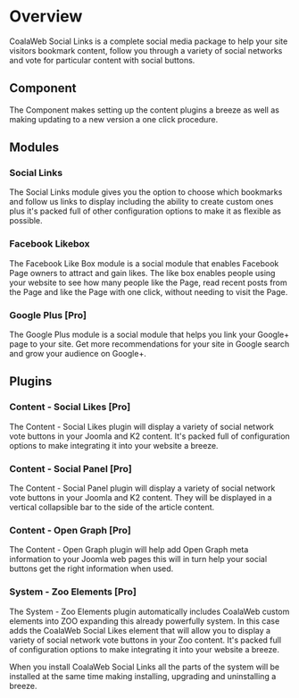 # Overview
CoalaWeb Social Links is a complete social media package to help your site 
visitors bookmark content, follow you through a variety of social networks and 
vote for particular content with social buttons.
## Component
The Component makes setting up the content plugins a breeze as well as making 
updating to a new version a one click procedure.
## Modules
### Social Links
The Social Links module gives you the option to choose which bookmarks and 
follow us links to display including the ability to create custom ones plus it's
packed full of other configuration options to make it as flexible as possible.
### Facebook Likebox
The Facebook Like Box module is a social module that enables Facebook Page 
owners to attract and gain likes. The like box enables people using your website
to see how many people like the Page, read recent posts from the Page and like 
the Page with one click, without needing to visit the Page.
### Google Plus \[Pro\]
The Google Plus module is a social module that helps you link your Google+
page to your site. Get more recommendations for your site in Google search and 
grow your audience on Google+.
## Plugins
### Content - Social Likes \[Pro\]
The Content - Social Likes plugin will display a variety of social network vote 
buttons in your Joomla and K2 content. It's packed full of configuration options 
to make integrating it into your website a breeze.
### Content - Social Panel \[Pro\]
The Content - Social Panel plugin will display a variety of social network vote 
buttons in your Joomla and K2 content. They will be displayed in a 
vertical collapsible bar to the side of the article content.
### Content - Open Graph \[Pro\]
The Content - Open Graph plugin will help add Open Graph meta information 
to your Joomla web pages this will in turn help your social buttons get the 
right information when used.
### System - Zoo Elements \[Pro\]
The System - Zoo Elements plugin automatically includes CoalaWeb custom elements 
into ZOO expanding this already powerfully system. In this case adds the 
CoalaWeb Social Likes element that will allow you to display a variety of social 
network vote buttons in your Zoo content. It's packed full of configuration 
options to make integrating it into your website a breeze.

<span class="tip" markdown="1">When you install CoalaWeb Social Links all the 
parts of the system will be installed at the same time making installing, 
upgrading and uninstalling a breeze.</span>